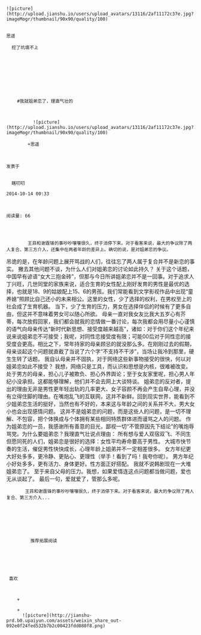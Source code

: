 
    
  
    ![picture](http://upload.jianshu.io/users/upload_avatars/13116/2af11172c37e.jpg?imageMogr/thumbnail/90x90/quality/100)
    

    思遥
  
      挖了坑填不上

  
  
    
  


    
      
        #我就姐弟恋了，理直气壮的
        
          
            
              ![picture](http://upload.jianshu.io/users/upload_avatars/13116/2af11172c37e.jpg?imageMogr/thumbnail/90x90/quality/100)
            
            +思遥
        
        
    
    发表于 

    
      瞎叨叨

    2014-10-14 00:33

    

    阅读量: 66
  


        
            王菲和谢霆锋的事吵吵嚷嚷很久，终于消停下来。对于看客来说，最大的争议除了两人复合、第三方介入，还集中在两者年龄的差异上。确切的说，是对姐弟恋的争议。
  吊诡的是，在年龄问题上展开骂战的人们，往往忘了两人属于复合并不是新恋的事实。
  撇去其他问题不谈，为什么人们对姐弟恋的讨论如此持久？
  关于这个话题，中国早有谚语“女大三抱金砖”，但那与今日所讲姐弟恋并不是一回事。对于追求人丁兴旺，几世同堂的家族来说，适合生育的女性配上刚好发育的男性是最优的选择，也就是18、9的姑娘配上15、6的男孩。我们常能看到文学影视作品中出现“童养媳”照顾比自己还小的未来相公。这里的女性，少了选择的权利，在男权至上的社会成了生育机器。
  当下，少了生育的压力，男女在选择伴侣的时候有了更多自由，但这并不意味着男女可以随心所欲。
  母亲一直对我女友比我大五岁心有芥蒂，每次放假回家，我们都会就我的恋情做一番讨论，每次我都会用尽量小心谨慎的语气向母亲传达“新时代新思想、接受度越来越高”，诸如：对于你们这个年纪来说来说姐弟恋不可接受；我呢，对同性恋接受度有限；可能00后对于同性恋的接受度会更高。相比之下，常年持家的母亲顾忌的就没那么多。在刚刚过去的假期，母亲谈起这个问题就直截了当说了六个字“不支持不干涉”，当场让我冷到那里，硬生生转了话题。
  我自认母亲并不固执，对于网络这些新事物接受的很快，何以对姐弟恋如此不接受？
  我想，网络只是工具，而认识和思想是内核，很难被改变。处于男方的母亲，担心儿子被欺负、担心外界舆论；至于女友家里呢，担心男人年纪小没承担。这都能够理解，他们并不会去网上大谈特谈。
  姐弟恋的反对者，提出的理由无非是男性更年轻出轨的几率更大、女子容颜不再会产生自卑心理，并没有立得住脚的理由。在嘴炮乱飞的互联网，这并不新鲜。回到现实世界，能看到不少姐弟恋生活的挺好，当然也有不好的，本来这与年龄之间的关系并不大，男大女小也会出现感情问题。
  这并不是姐弟恋的问题，而是这些人的问题，是一切不理解、不包容，把个体换成与个体拥有某些相同特质群体进而谩骂之人的问题。
  作为姐弟恋的一员，我感谢所有善意的目光，鄙视一切“不管原因先下结论”的嘴炮辱骂党。为什么要姐弟恋？我理直气壮说点理由：
  所有想与爱人双宿双飞、不同生但愿同死的人们，姐弟恋是很好的选择：女性平均寿命要高于男性。
  大城市快节奏的生活，催促男性快快成长，心理年龄上姐弟并不一定相差很多。
  女方年纪更大好处多多，更冷静、更贴心、更理性（举手！看到了吗！我夸你呢）。
  男方年纪小好处多多，更有活力、身体更好。性方面正好搭配。
  我就不说韩剧现在一大堆姐弟恋了。
  至于来自父母的压力。我想，如果爱情连这点问题都当做问题，爱也无从谈起了。
  最后一句，爱就爱了，管那么多呢。

        
           王菲和谢霆锋的事吵吵嚷嚷很久，终于消停下来。对于看客来说，最大的争议除了两人复合、第三方介入...
      
    
    
      
      
      
          
             推荐拓展阅读
        
      
    
    
      
          
     喜欢

      
      
        +
                  
        +
          ![picture](http://jianshu-prd.b0.upaiyun.com/assets/weixin_share_out-092e0f24fed532b7b2c00423fdd080f8.png)
        
      
    
  


